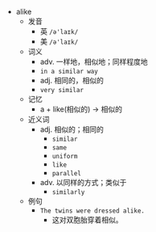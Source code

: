 - alike
  - 发音
    - 英 `/ə'laɪk/`
    - 美 `/ə'laɪk/`
  - 词义
    - adv. 一样地，相似地；同样程度地
    - `in a similar way`
    - adj. 相同的，相似的
    - `very similar`
  - 记忆
    - a + like(相似的) → 相似的
  - 近义词
    - adj. 相似的；相同的
      - `similar`
      - `same`
      - `uniform`
      - `like`
      - `parallel`
    - adv. 以同样的方式；类似于
      - `similarly`
  - 例句
    - `The twins were dressed alike.`
      - 这对双胞胎穿着相似。

